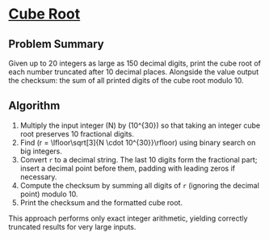 # [Cube Root](https://www.spoj.com/problems/CUBERT/)

## Problem Summary
Given up to 20 integers as large as 150 decimal digits, print the cube root of each number truncated after 10 decimal places. Alongside the value output the checksum: the sum of all printed digits of the cube root modulo 10.

## Algorithm
1. Multiply the input integer \(N\) by \(10^{30}\) so that taking an integer cube root preserves 10 fractional digits.
2. Find \(r = \lfloor\sqrt[3]{N \cdot 10^{30}}\rfloor\) using binary search on big integers.
3. Convert `r` to a decimal string. The last 10 digits form the fractional part; insert a decimal point before them, padding with leading zeros if necessary.
4. Compute the checksum by summing all digits of `r` (ignoring the decimal point) modulo 10.
5. Print the checksum and the formatted cube root.

This approach performs only exact integer arithmetic, yielding correctly truncated results for very large inputs.
